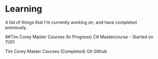 # Learning
A list of things that I'm currently working on, and have completed previously.

##Tim Corey Master Courses (In Progress)
C# Mastercourse - Started on 11/01

Tim Corey Master Courses (Completed)
Git
Github
